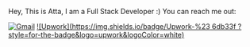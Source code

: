 Hey, This is Atta, I am a Full Stack Developer :)
You can reach me out:


[![Gmail](https://img.shields.io/badge/Gmail-%23d9534f?style=for-the-badge&logo=gmail&logoColor=white)](mailto:ataurrab56@gmail.com)       [![Upwork](https://img.shields.io/badge/Upwork-%23 6db33f ?style=for-the-badge&logo=upwork&logoColor=white)](https://www.upwork.com/freelancers/~010265848fae8ffe2e)


<!---
AtaUrrab/AtaUrrab is a ✨ special ✨ repository because its `README.md` (this file) appears on your GitHub profile.
You can click the Preview link to take a look at your changes.
--->

